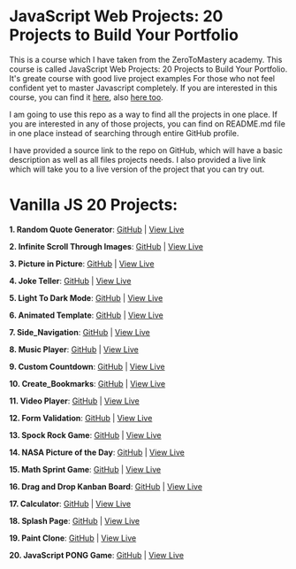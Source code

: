 # JavaScript Web Projects: 20 Projects to Build Your Portfolio

This is a course which I have taken from the ZeroToMastery academy. This course is called JavaScript Web Projects: 20 Projects to Build Your Portfolio.
It's greate course with good live project examples For those who not feel confident yet to master Javascript completely.
If you are interested in this course, you can find it [here](https://academy.zerotomastery.io/p/javascript-projects), also [here too](https://www.udemy.com/course/javascript-web-projects-to-build-your-portfolio-resume/).

I am going to use this repo as a way to find all the projects in one place. If you are interested in any of those projects, you can find on README.md file in one place instead of searching through entire GitHub profile.

I have provided a source link to the repo on GitHub, which will have a basic description as well as all files projects needs. I also provided a live link which will take you to a live version of the project that you can try out.

# Vanilla JS 20 Projects:

**1. Random Quote Generator**: [GitHub](https://github.com/RostoRM/Quote_Generator) | [View Live](https://rostorm.github.io/Quote_Generator/)

**2. Infinite Scroll Through Images**: [GitHub](https://github.com/RostoRM/Infinite-Scroll) | [View Live](https://rostorm.github.io/Infinite-Scroll/)

**3. Picture in Picture**: [GitHub](https://github.com/RostoRM/Picture-in-Picture) | [View Live](https://rostorm.github.io/Picture-in-Picture/)

**4. Joke Teller**: [GitHub](https://github.com/RostoRM/JokeTeller) | [View Live](https://rostorm.github.io/JokeTeller/)

**5. Light To Dark Mode**: [GitHub](https://github.com/RostoRM/LightToDarkMode) | [View Live](https://rostorm.github.io/LightToDarkMode/)

**6. Animated Template**: [GitHub](https://github.com/RostoRM/Animated_Template) | [View Live](https://rostorm.github.io/Animated_Template/)

**7. Side_Navigation**: [GitHub](https://github.com/RostoRM/Side_Navigation) | [View Live](https://rostorm.github.io/Side_Navigation/)

**8. Music Player**: [GitHub](https://github.com/RostoRM/Music_Player) | [View Live](https://rostorm.github.io/Music_Player/)

**9. Custom Countdown**: [GitHub](https://github.com/RostoRM/Custom_Countdown) | [View Live](https://rostorm.github.io/Custom_Countdown/)

**10. Create_Bookmarks**: [GitHub](https://github.com/RostoRM/Create_Bookmarks) | [View Live](https://rostorm.github.io/Create_Bookmarks/)

**11. Video Player**: [GitHub](https://github.com/RostoRM/Video-Player) | [View Live](https://rostorm.github.io/Video-Player/)

**12. Form Validation**: [GitHub](https://github.com/RostoRM/Form_Validation) | [View Live](https://rostorm.github.io/Form_Validation/)

**13. Spock Rock Game**: [GitHub](https://github.com/RostoRM/SpockRock-Game) | [View Live](https://rostorm.github.io/SpockRock-Game/)

**14. NASA Picture of the Day**: [GitHub](https://github.com/RostoRM/NASA_APOD) | [View Live](https://rostorm.github.io/NASA_APOD/)

**15. Math Sprint Game**: [GitHub](https://github.com/RostoRM/MathSprint-Game) | [View Live](https://rostorm.github.io/MathSprint-Game/)

**16. Drag and Drop Kanban Board**: [GitHub](https://github.com/RostoRM/DragAndDrop) | [View Live](https://rostorm.github.io/DragAndDrop/)

**17. Calculator**: [GitHub](https://github.com/RostoRM/Calculator) | [View Live](https://rostorm.github.io/Calculator/)

**18. Splash Page**: [GitHub](https://github.com/RostoRM/SplashPage) | [View Live](https://rostorm.github.io/SplashPage/)

**19. Paint Clone**: [GitHub](https://github.com/RostoRM/PaintClone) | [View Live](https://rostorm.github.io/PaintClone/)

**20. JavaScript PONG Game**: [GitHub](https://github.com/RostoRM/PongGame) | [View Live](https://rostorm.github.io/PongGame/)
